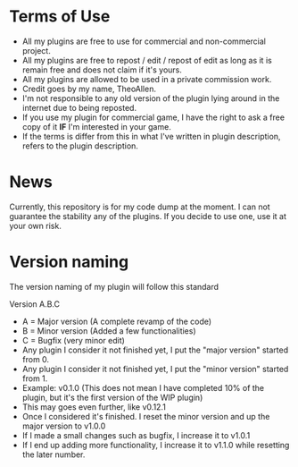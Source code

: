 Terms of Use
=====
* All my plugins are free to use for commercial and non-commercial project.
* All my plugins are free to repost / edit / repost of edit as long as it is remain free and does not claim if it's yours.
* All my plugins are allowed to be used in a private commission work.
* Credit goes by my name, TheoAllen.
* I'm not responsible to any old version of the plugin lying around in the internet due to being reposted.
* If you use my plugin for commercial game, I have the right to ask a free copy of it **IF** I'm interested in your game.
* If the terms is differ from this in what I've written in plugin description, refers to the plugin description.

News
=====
Currently, this repository is for my code dump at the moment. I can not guarantee the stability any of the plugins. If you decide to use one, use it at your own risk.

Version naming
=====
The version naming of my plugin will follow this standard

Version A.B.C
* A = Major version (A complete revamp of the code)
* B = Minor version (Added a few functionalities)
* C = Bugfix (very minor edit)
* Any plugin I consider it not finished yet, I put the "major version" started from 0.
* Any plugin I consider it not finished yet, I put the "minor version" started from 1.
* Example: v0.1.0 (This does not mean I have completed 10% of the plugin, but it's the first version of the WIP plugin)
* This may goes even further, like v0.12.1
* Once I considered it's finished. I reset the minor version and up the major version to v1.0.0
* If I made a small changes such as bugfix, I increase it to v1.0.1
* If I end up adding more functionality, I increase it to v1.1.0 while resetting the later number.
